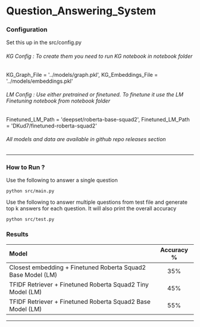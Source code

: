 # Question_Answering_System




### Configuration
Set this up in the src/config.py

###### KG Config : To create them you need to run KG notebook in notebook folder
KG_Graph_File = '../models/graph.pkl',
KG_Embeddings_File = '../models/embeddings.pkl'

###### LM Config : Use either pretrained or finetuned. To finetune it use the LM Finetuning notebook from notebook folder
Finetuned_LM_Path = 'deepset/roberta-base-squad2',
Finetuned_LM_Path = 'DKud7/finetuned-roberta-squad2'

###### All models and data are available in github repo releases section

___

### How to Run ?

Use the following to answer a single question
```
python src/main.py
```

Use the following to answer multiple questions from test file and generate top k answers for each question. 
It will also print the overall accuracy
```
python src/test.py
```
### Results

| Model |  Accuracy %  | 
|:-----|:---------:|
| Closest embedding + Finetuned Roberta Squad2 Base Model (LM)    |  35%  |
| TFIDF Retriever   + Finetuned Roberta Squad2 Tiny Model (LM)    |  45%  |
| TFIDF Retriever   + Finetuned Roberta Squad2 Base Model (LM)    |  55%  |

___
